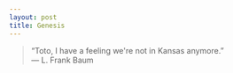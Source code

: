 ```yaml
---
layout: post
title: Genesis
---
```


> “Toto, I have a feeling we're not in Kansas anymore.”  
> ― L. Frank Baum
